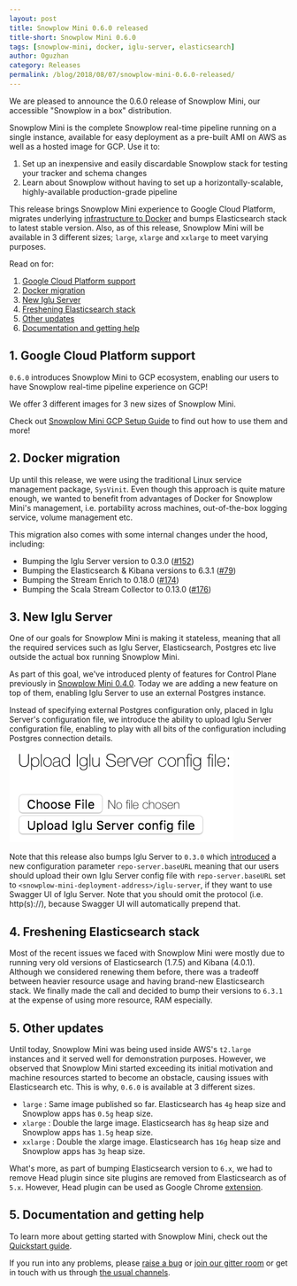 ```yaml
---
layout: post
title: Snowplow Mini 0.6.0 released
title-short: Snowplow Mini 0.6.0
tags: [snowplow-mini, docker, iglu-server, elasticsearch]
author: Oguzhan
category: Releases
permalink: /blog/2018/08/07/snowplow-mini-0.6.0-released/
---
```


We are pleased to announce the 0.6.0 release of Snowplow Mini, our accessible "Snowplow in a box" distribution.

Snowplow Mini is the complete Snowplow real-time pipeline running on a single instance, available
for easy deployment as a pre-built AMI on AWS as well as a hosted image for GCP. Use it to:

1. Set up an inexpensive and easily discardable Snowplow stack for testing your tracker and schema changes
2. Learn about Snowplow without having to set up a horizontally-scalable, highly-available production-grade pipeline

This release brings Snowplow Mini experience to Google Cloud Platform, migrates underlying [infrastructure to Docker][docker-migration-issue] and bumps Elasticsearch stack to latest stable version. Also, as of this release, Snowplow Mini will be available in 3 different sizes; `large`, `xlarge` and `xxlarge` to meet varying purposes.

Read on for:

<!--more-->

1. [Google Cloud Platform support](#gcp-support)
2. [Docker migration](#docker-migration)
3. [New Iglu Server](#iglu-server)
4. [Freshening Elasticsearch stack](#elasticsearch)
5. [Other updates](#other-changes)
6. [Documentation and getting help](#help)


<h2 id="gcp-support">1. Google Cloud Platform support</h2>

`0.6.0` introduces Snowplow Mini to GCP ecosystem, enabling our users to have Snowplow real-time pipeline experience on GCP!

We offer 3 different images for 3 new sizes of Snowplow Mini.

Check out [Snowplow Mini GCP Setup Guide][setup-guide-gcp] to find out how to use them and more!

<h2 id="docker-migration">2. Docker migration</h2>

Up until this release, we were using the traditional Linux service management package, `SysVinit`. Even though this approach is quite mature enough, we wanted to benefit from advantages of Docker for Snowplow Mini's management, i.e. portability across machines, out-of-the-box logging service, volume management etc.

This migration also comes with some internal changes under the hood, including:

* Bumping the Iglu Server version to 0.3.0 ([#152][152])
* Bumping the Elasticsearch & Kibana versions to 6.3.1 ([#79][79])
* Bumping the Stream Enrich to 0.18.0 ([#174][174])
* Bumping the Scala Stream Collector to 0.13.0 ([#176][176])

<h2 id="iglu-server">3. New Iglu Server</h2>

One of our goals for Snowplow Mini is making it stateless, meaning that all the required services such as Iglu Server, Elasticsearch, Postgres etc live outside the actual box running Snowplow Mini.

As part of this goal, we've introduced plenty of features for Control Plane previously in [Snowplow Mini 0.4.0][snowplow-mini-0.4.0-post]. Today we are adding a new feature on top of them, enabling Iglu Server to use an external Postgres instance.

Instead of specifying external Postgres configuration only, placed in Iglu Server's configuration file, we introduce the ability to upload Iglu Server configuration file, enabling to play with all bits of the configuration including Postgres connection details.

![iglu-server-conf][iglu-server-conf-img]

Note that this release also bumps Iglu Server to `0.3.0` which [introduced][iglu-server-improvements] a new configuration parameter `repo-server.baseURL` meaning that our users should upload their own Iglu Server config file with `repo-server.baseURL` set to `<snowplow-mini-deployment-address>/iglu-server`, if they want to use Swagger UI of Iglu Server. Note that you should omit the protocol (i.e. http(s)://), because Swagger UI will automatically prepend that.

<h2 id="elasticsearch">4. Freshening Elasticsearch stack</h2>

Most of the recent issues we faced with Snowplow Mini were mostly due to running very old versions of Elasticsearch (1.7.5) and Kibana (4.0.1). Although we considered renewing them before, there was a tradeoff between heavier resource usage and having brand-new Elasticsearch stack. We finally made the call and decided to bump their versions to `6.3.1` at the expense of using more resource, RAM especially.

<h2 id="other-changes">5. Other updates</h2>

Until today, Snowplow Mini was being used inside AWS's `t2.large` instances and it served well for demonstration purposes. However, we observed that Snowplow Mini started exceeding its initial motivation and machine resources started to become an obstacle, causing issues with Elasticsearch etc. This is why, `0.6.0` is available at 3 different sizes.

* `large` : Same image published so far. Elasticsearch has `4g` heap size and Snowplow apps has `0.5g` heap size.
* `xlarge` : Double the large image. Elasticsearch has `8g` heap size and Snowplow apps has `1.5g` heap size.
* `xxlarge` : Double the xlarge image. Elasticsearch has `16g` heap size and Snowplow apps has `3g` heap size.

What's more, as part of bumping Elasticsearch version to `6.x`, we had to remove Head plugin since site plugins are removed from Elasticsearch as of `5.x`. However, Head plugin can be used as Google Chrome [extension][head-plugin].

<h2 id="help">5. Documentation and getting help</h2>

To learn more about getting started with Snowplow Mini, check out the [Quickstart guide][quickstart].

If you run into any problems, please [raise a bug][issues] or [join our gitter room][gitter-room] or get in touch with us through [the usual channels][talk-to-us].


[docker-migration-issue]: https://github.com/snowplow/snowplow-mini/issues/23
[control-plane-doc]: https://github.com/snowplow/snowplow-mini/wiki/Control-Plane-API
[iglu-server-improvements]: https://snowplowanalytics.com/blog/2018/04/19/iglu-r9-bulls-eye-released/#server-improvements
[snowplow-mini-0.4.0-post]: https://snowplowanalytics.com/blog/2017/12/21/snowplow-mini-0.4.0-released/#control-plane

[152]: https://github.com/snowplow/snowplow-mini/issues/152
[79]: https://github.com/snowplow/snowplow-mini/issues/79
[174]: https://github.com/snowplow/snowplow-mini/issues/174
[176]: https://github.com/snowplow/snowplow-mini/issues/176

[setup-guide-gcp]: https://github.com/snowplow/snowplow-mini/wiki/Setup-guide-GCP
[quickstart]: https://github.com/snowplow/snowplow-mini/wiki/Quickstart-guide
[issues]: https://github.com/snowplow/snowplow-mini/issues/new
[talk-to-us]: https://github.com/snowplow/snowplow/wiki/Talk-to-us
[gitter-room]: https://gitter.im/snowplow/snowplow-mini

[iglu-server-conf-img]: /assets/img/blog/2018/07/iglu-server-conf.png

[head-plugin]: https://chrome.google.com/webstore/detail/elasticsearch-head/ffmkiejjmecolpfloofpjologoblkegm